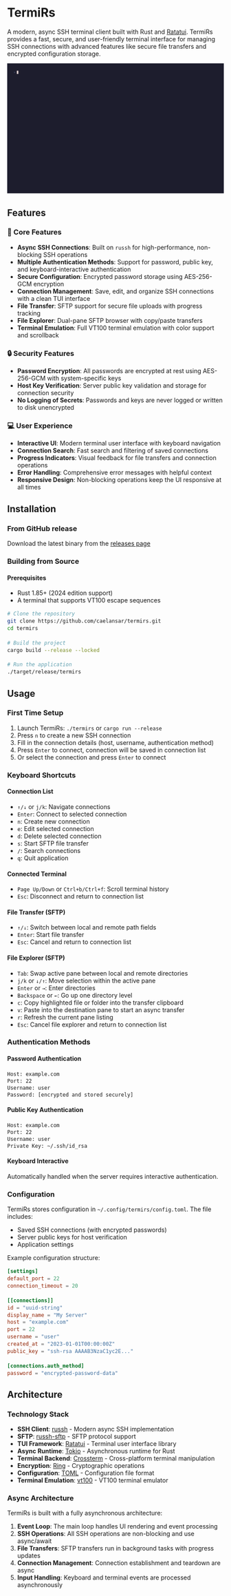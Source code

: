 # TermiRs

A modern, async SSH terminal client built with Rust and [Ratatui](https://ratatui.rs/). TermiRs provides a fast, secure, and user-friendly terminal interface for managing SSH connections with advanced features like secure file transfers and encrypted configuration storage.

![demo](./assets/demo.gif)

## Features

### 🚀 Core Features
- **Async SSH Connections**: Built on `russh` for high-performance, non-blocking SSH operations
- **Multiple Authentication Methods**: Support for password, public key, and keyboard-interactive authentication
- **Secure Configuration**: Encrypted password storage using AES-256-GCM encryption
- **Connection Management**: Save, edit, and organize SSH connections with a clean TUI interface
- **File Transfer**: SFTP support for secure file uploads with progress tracking
- **File Explorer**: Dual-pane SFTP browser with copy/paste transfers
- **Terminal Emulation**: Full VT100 terminal emulation with color support and scrollback

### 🔒 Security Features
- **Password Encryption**: All passwords are encrypted at rest using AES-256-GCM with system-specific keys
- **Host Key Verification**: Server public key validation and storage for connection security
- **No Logging of Secrets**: Passwords and keys are never logged or written to disk unencrypted

### 💻 User Experience
- **Interactive UI**: Modern terminal user interface with keyboard navigation
- **Connection Search**: Fast search and filtering of saved connections
- **Progress Indicators**: Visual feedback for file transfers and connection operations
- **Error Handling**: Comprehensive error messages with helpful context
- **Responsive Design**: Non-blocking operations keep the UI responsive at all times

## Installation

### From GitHub release
Download the latest binary from the [releases page](https://github.com/caelansar/termirs/releases)

### Building from Source

#### Prerequisites
- Rust 1.85+ (2024 edition support)
- A terminal that supports VT100 escape sequences

```bash
# Clone the repository
git clone https://github.com/caelansar/termirs.git
cd termirs

# Build the project
cargo build --release --locked

# Run the application
./target/release/termirs
```


## Usage

### First Time Setup
1. Launch TermiRs: `./termirs` or `cargo run --release`
2. Press `n` to create a new SSH connection
3. Fill in the connection details (host, username, authentication method)
4. Press `Enter` to connect, connection will be saved in connection list
5. Or select the connection and press `Enter` to connect

### Keyboard Shortcuts

#### Connection List
- `↑/↓` or `j/k`: Navigate connections
- `Enter`: Connect to selected connection
- `n`: Create new connection
- `e`: Edit selected connection
- `d`: Delete selected connection
- `s`: Start SFTP file transfer
- `/`: Search connections
- `q`: Quit application

#### Connected Terminal
- `Page Up/Down` or `Ctrl+b/Ctrl+f`: Scroll terminal history
- `Esc`: Disconnect and return to connection list

#### File Transfer (SFTP)
- `↑/↓`: Switch between local and remote path fields
- `Enter`: Start file transfer
- `Esc`: Cancel and return to connection list

#### File Explorer (SFTP)
- `Tab`: Swap active pane between local and remote directories
- `j/k` or `↓/↑`: Move selection within the active pane
- `Enter` or `→`: Enter directories
- `Backspace` or `←`: Go up one directory level
- `c`: Copy highlighted file or folder into the transfer clipboard
- `v`: Paste into the destination pane to start an async transfer
- `r`: Refresh the current pane listing
- `Esc`: Cancel file explorer and return to connection list

### Authentication Methods

#### Password Authentication
```
Host: example.com
Port: 22
Username: user
Password: [encrypted and stored securely]
```

#### Public Key Authentication
```
Host: example.com
Port: 22
Username: user
Private Key: ~/.ssh/id_rsa
```

#### Keyboard Interactive
Automatically handled when the server requires interactive authentication.

### Configuration

TermiRs stores configuration in `~/.config/termirs/config.toml`. The file includes:
- Saved SSH connections (with encrypted passwords)
- Server public keys for host verification
- Application settings

Example configuration structure:
```toml
[settings]
default_port = 22
connection_timeout = 20

[[connections]]
id = "uuid-string"
display_name = "My Server"
host = "example.com"
port = 22
username = "user"
created_at = "2023-01-01T00:00:00Z"
public_key = "ssh-rsa AAAAB3NzaC1yc2E..."

[connections.auth_method]
password = "encrypted-password-data"
```

## Architecture

### Technology Stack
- **SSH Client**: [russh](https://crates.io/crates/russh) - Modern async SSH implementation
- **SFTP**: [russh-sftp](https://crates.io/crates/russh-sftp) - SFTP protocol support
- **TUI Framework**: [Ratatui](https://ratatui.rs/) - Terminal user interface library
- **Async Runtime**: [Tokio](https://tokio.rs/) - Asynchronous runtime for Rust
- **Terminal Backend**: [Crossterm](https://crates.io/crates/crossterm) - Cross-platform terminal manipulation
- **Encryption**: [Ring](https://crates.io/crates/ring) - Cryptographic operations
- **Configuration**: [TOML](https://crates.io/crates/toml) - Configuration file format
- **Terminal Emulation**: [vt100](https://crates.io/crates/vt100) - VT100 terminal emulator

### Async Architecture
TermiRs is built with a fully asynchronous architecture:

1. **Event Loop**: The main loop handles UI rendering and event processing
2. **SSH Operations**: All SSH operations are non-blocking and use async/await
3. **File Transfers**: SFTP transfers run in background tasks with progress updates
4. **Connection Management**: Connection establishment and teardown are async
5. **Input Handling**: Keyboard and terminal events are processed asynchronously
